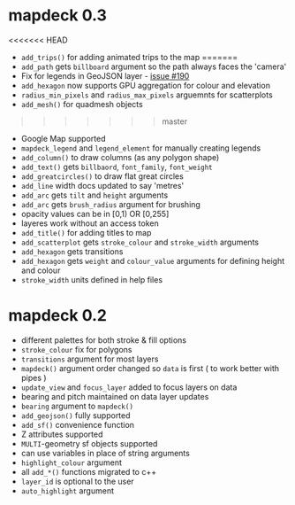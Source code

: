 # mapdeck 0.3

<<<<<<< HEAD
* `add_trips()` for adding animated trips to the map
=======
* `add_path` gets `billboard` argument so the path always faces the 'camera'
* Fix for legends in GeoJSON layer - [issue #190](https://github.com/SymbolixAU/mapdeck/issues/190)
* `add_hexagon` now supports GPU aggregation for colour and elevation
* `radius_min_pixels` and `radius_max_pixels` arguemnts for scatterplots
* `add_mesh()` for quadmesh objects
>>>>>>> master
* Google Map supported
* `mapdeck_legend` and `legend_element` for manually creating legends
* `add_column()` to draw columns (as any polygon shape)
* `add_text()` gets `billbaord`, `font_family`, `font_weight`
* `add_greatcircles()` to draw flat great circles
* `add_line` width docs updated to say 'metres'
* `add_arc` gets `tilt` and `height` arguments
* `add_arc` gets `brush_radius` argument for brushing
* opacity values can be in [0,1) OR [0,255]
* layeres work without an access token
* `add_title()` for adding titles to map
* `add_scatterplot` gets `stroke_colour` and `stroke_width` arguments
* `add_hexagon` gets transitions
* `add_hexagon` gets `weight` and `colour_value` arguments for defining height and colour
* `stroke_width` units defined in help files

# mapdeck 0.2

* different palettes for both stroke & fill options
* `stroke_colour` fix for polygons
* `transitions` argument for most layers
* `mapdeck()` argument order changed so `data` is first ( to work better with pipes ) 
* `update_view` and `focus_layer` added to focus layers on data
* bearing and pitch maintained on data layer updates
* `bearing` argument to `mapdeck()`
* `add_geojson()` fully supported
* `add_sf()` convenience function
* Z attributes supported
* `MULTI`-geometry sf objects supported 
* can use variables in place of string arguments
* `highlight_colour` argument
* all `add_*()` functions migrated to c++
* `layer_id` is optional to the user
* `auto_highlight` argument
